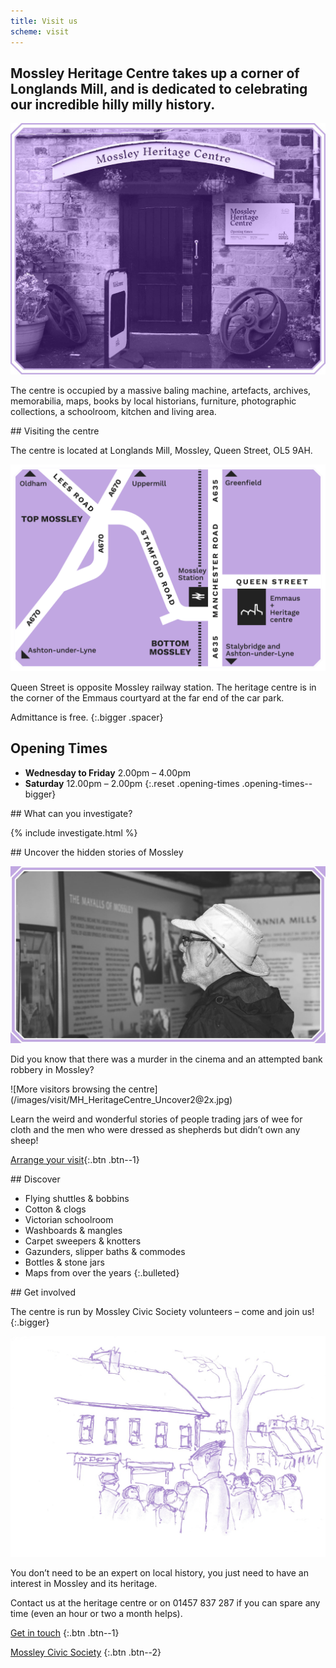 ```yaml
---
title: Visit us
scheme: visit
---
```


<section class="section section--first">
  <div class="layout layout--intro layout--image-overflow">
    <div class="layout__text-top">
      <h1 class="main__title">Mossley Heritage Centre takes up a corner of Longlands Mill, and is dedicated to celebrating our incredible hilly milly history.</h1>
    </div>
    <div class="layout__image">
      <img src="/images/visit/MH_HeritageCentre_Exterior@2x.jpg" alt="A photo of the centre">
    </div>
    <div class="layout__text-bottom">
      <p class="bigger--on-portrait">The centre is occupied by a massive baling machine, artefacts, archives, memorabilia, maps, books by local historians, furniture, photographic collections, a schoolroom, kitchen and living area.</p>
    </div>
  </div>
</section>

<div class="filled">
<section class="section" markdown="1">
## Visiting the centre

The centre is located at Longlands Mill, Mossley, Queen Street, OL5 9AH.

![Map showing how to get to the centre](/images/visit/MH_HeritageCentre_Map@2x.png)

Queen Street is opposite Mossley railway station. The heritage centre is in the corner of the Emmaus courtyard at the far end of the car park.

Admittance is free.
{:.bigger .spacer}

## Opening Times

- **Wednesday to Friday** 2.00pm – 4.00pm
- **Saturday** 12.00pm – 2.00pm
{:.reset .opening-times .opening-times--bigger}
</section>
</div>

<section class="section section--centred" markdown="1">
## What can you investigate?

{% include investigate.html %}
</section>

<div class="filled">
<section class="section" markdown="1">
## Uncover the hidden stories of Mossley

![A visitor browsing the centre](/images/visit/MH_HeritageCentre_Uncover1@2x.jpg)

Did you know that there was a murder in the cinema and an attempted bank robbery in Mossley?
</section>
</div>

<section class="section" markdown="1">
![More visitors browsing the centre](/images/visit/MH_HeritageCentre_Uncover2@2x.jpg)

Learn the weird and wonderful stories of people trading jars of wee for cloth and the men who were dressed as shepherds but didn’t own any sheep!

[Arrange your visit](/visit){:.btn .btn--1}
</section>


<div class="filled">
<section class="section">
<div class="lozenge" markdown="1">
## Discover

- Flying shuttles & bobbins
- Cotton & clogs
- Victorian schoolroom
- Washboards & mangles
- Carpet sweepers & knotters
- Gazunders, slipper baths & commodes
- Bottles & stone jars
- Maps from over the years
{:.bulleted}
</div>
</section>
</div>

<section class="section" markdown="1">
## Get involved

The centre is run by Mossley Civic Society volunteers – come and join us!
{:.bigger}

![Illustration of Mossley](/images/visit/MH_HeritageCentre_Getinvolved@2x.jpg)

You don’t need to be an expert on local history, you just need to have an interest in Mossley and its heritage.

Contact us at the heritage centre or on 01457 837 287 if you can spare any time (even an hour or two a month helps).

[Get in touch](/contact)
{:.btn .btn--1}

[Mossley Civic Society](/civic-society)
{:.btn .btn--2}
</section>
